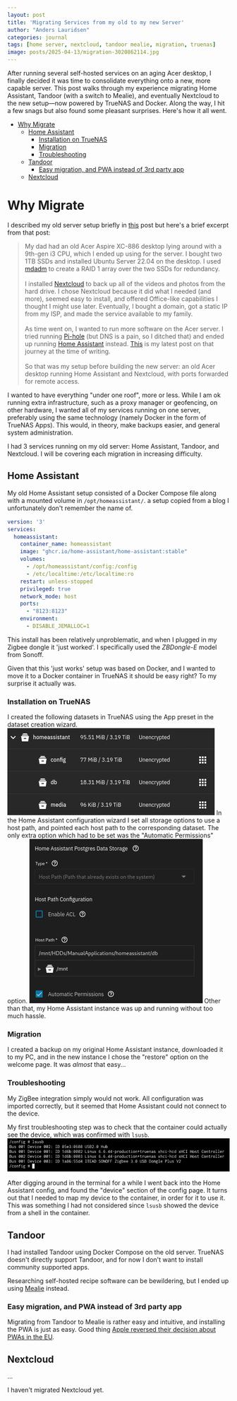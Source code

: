 ```yaml
---
layout: post
title: 'Migrating Services from my old to my new Server'
author: "Anders Lauridsen"
categories: journal
tags: [home server, nextcloud, tandoor mealie, migration, truenas]
image: posts/2025-04-13/migration-3020862114.jpg
---
```


After running several self-hosted services on an aging Acer desktop, I finally decided it was time to consolidate everything onto a new, more capable server. This post walks through my experience migrating Home Assistant, Tandoor (with a switch to Mealie), and eventually Nextcloud to the new setup—now powered by TrueNAS and Docker. Along the way, I hit a few snags but also found some pleasant surprises. Here's how it all went.

- [Why Migrate](#why-migrate)
  - [Home Assistant](#home-assistant)
    - [Installation on TrueNAS](#installation-on-truenas)
    - [Migration](#migration)
    - [Troubleshooting](#troubleshooting)
  - [Tandoor](#tandoor)
    - [Easy migration, and PWA instead of 3rd party app](#easy-migration-and-pwa-instead-of-3rd-party-app)
  - [Nextcloud](#nextcloud)

# Why Migrate
I described my old server setup briefly in [this](creating-a-landing-page-and-why-llms-wont-take-our-jobs) post but here's a brief excerpt from that post:

>My dad had an old Acer Aspire XC-886 desktop lying around with a 9th-gen i3 CPU, which I ended up using for the server. I bought two 1TB SSDs and installed Ubuntu Server 22.04 on the desktop. I used [mdadm](https://linux.die.net/man/8/mdadm) to create a RAID 1 array over the two SSDs for redundancy. <br> <br> I installed [Nextcloud](https://nextcloud.com/) to back up all of the videos and photos from the hard drive. I chose Nextcloud because it did what I needed (and more), seemed easy to install, and offered Office-like capabilities I thought I might use later. Eventually, I bought a domain, got a static IP from my ISP, and made the service available to my family. <br> <br>As time went on, I wanted to run more software on the Acer server. I tried running [Pi-hole](https://pi-hole.net/) (but DNS is a pain, so I ditched that) and ended up running [Home Assistant](https://www.home-assistant.io/) instead. [This](smarthome_saga_part_1) is my latest post on that journey at the time of writing. <br> <br> So that was my setup before building the new server: an old Acer desktop running Home Assistant and Nextcloud, with ports forwarded for remote access.

I wanted to have everything "under one roof", more or less. While I am ok running extra infrastructure, such as a proxy manager or geofencing, on other hardware, I wanted all of my services running on one server, preferably using the same technology (namely Docker in the form of TrueNAS Apps). This would, in theory, make backups easier, and general system administration.

I had 3 services running on my old server: Home Assistant, Tandoor, and Nextcloud. I will be covering each migration in increasing difficulty.

## Home Assistant

My old Home Assistant setup consisted of a Docker Compose file along with a mounted volume in `/opt/homeassistant/`. a setup copied from a blog I unfortunately don't remember the name of. 

```yaml
version: '3'
services:
  homeassistant:
    container_name: homeassistant
    image: "ghcr.io/home-assistant/home-assistant:stable"
    volumes:
      - /opt/homeassistant/config:/config
      - /etc/localtime:/etc/localtime:ro
    restart: unless-stopped
    privileged: true
    network_mode: host
    ports:
      - "8123:8123"
    environment:
      - DISABLE_JEMALLOC=1
```

This install has been relatively unproblematic, and when I plugged in my Zigbee dongle it 'just worked'. I specifically used the *ZBDongle-E* model from Sonoff.

Given that this 'just works' setup was based on Docker, and I wanted to move it to a Docker container in TrueNAS it should be easy right? To my surprise it actually was.

### Installation on TrueNAS

I created the following datasets in TrueNAS using the App preset in the dataset creation wizard. 
![Overview of datasets](../assets/img/posts/2025-04-13/datasets.png)
In the Home Assistant configuration wizard I set all storage options to use a host path, and pointed each host path to the corresponding dataset. The only extra option which had to be set was the "Automatic Permissions" option.
![config of postgres host path](../assets/img/posts/2025-04-13/pg_permissions.png)
Other than that, my Home Assistant instance was up and running without too much hassle.

### Migration

I created a backup on my original Home Assistant instance, downloaded it to my PC, and in the new instance I chose the "restore" option on the welcome page. It was *almost* that easy...

### Troubleshooting

My ZigBee integration simply would not work. All configuration was imported correctly, but it seemed that Home Assistant could not connect to the device.

My first troubleshooting step was to check that the container could actually see the device, which was confirmed with `lsusb`.
![output from lsusb](../assets/img/posts/2025-04-13/lsusb.png)

After digging around in the terminal for a while I went back into the Home Assistant config, and found the "device" section of the config page. It turns out that I needed to map my device to the container, in order for it to use it. This was something I had not considered since `lsusb` showed the device from a shell in the container.

## Tandoor

I had installed Tandoor using Docker Compose on the old server.
TrueNAS doesn't directly support Tandoor,
and for now I don't want to install community supported apps.

Researching self-hosted recipe software can be bewildering,
but I ended up using [Mealie](https://mealie.io/) instead.

### Easy migration, and PWA instead of 3rd party app

Migrating from Tandoor to Mealie is rather easy and intuitive,
and installing the PWA is just as easy.
Good thing [Apple reversed their decision about PWAs in the EU](https://techcrunch.com/2024/03/01/apple-reverses-decision-about-blocking-web-apps-on-iphones-in-the-eu/).

## Nextcloud
...

I haven't migrated Nextcloud yet.
